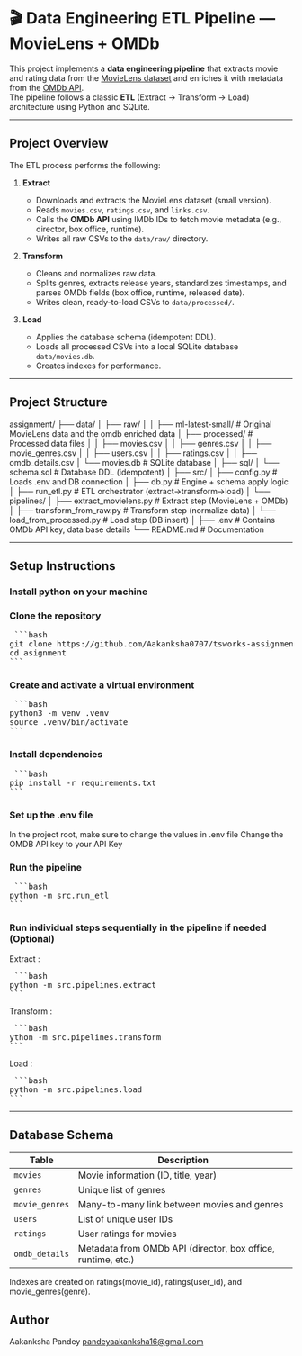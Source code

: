 # 🎬 Data Engineering ETL Pipeline — MovieLens + OMDb

This project implements a **data engineering pipeline** that extracts movie and rating data from the [MovieLens dataset](https://grouplens.org/datasets/movielens/) and enriches it with metadata from the [OMDb API](https://www.omdbapi.com/).  
The pipeline follows a classic **ETL** (Extract → Transform → Load) architecture using Python and SQLite.

---

## **Project Overview**

The ETL process performs the following:

1. **Extract**  
   - Downloads and extracts the MovieLens dataset (small version).  
   - Reads `movies.csv`, `ratings.csv`, and `links.csv`.  
   - Calls the **OMDb API** using IMDb IDs to fetch movie metadata (e.g., director, box office, runtime).  
   - Writes all raw CSVs to the `data/raw/` directory.

2. **Transform**  
   - Cleans and normalizes raw data.  
   - Splits genres, extracts release years, standardizes timestamps, and parses OMDb fields (box office, runtime, released date).  
   - Writes clean, ready-to-load CSVs to `data/processed/`.

3. **Load**  
   - Applies the database schema (idempotent DDL).  
   - Loads all processed CSVs into a local SQLite database `data/movies.db`.  
   - Creates indexes for performance.

---

## **Project Structure**

assignment/
├── data/
│ ├── raw/ 
│ │ ├── ml-latest-small/ # Original MovieLens data and the omdb enriched data
│ ├── processed/ # Processed data files
│ │ ├── movies.csv
│ │ ├── genres.csv
│ │ ├── movie_genres.csv
│ │ ├── users.csv
│ │ ├── ratings.csv
│ │ ├── omdb_details.csv
│ └── movies.db # SQLite database
│
├── sql/
│ └── schema.sql # Database DDL (idempotent)
│
├── src/
│ ├── config.py # Loads .env and DB connection
│ ├── db.py # Engine + schema apply logic
│ ├── run_etl.py # ETL orchestrator (extract→transform→load)
│ └── pipelines/
│  ├── extract_movielens.py # Extract step (MovieLens + OMDb)
│  ├── transform_from_raw.py # Transform step (normalize data)
│  └── load_from_processed.py # Load step (DB insert)
│
├── .env # Contains OMDb API key, data base details
└── README.md # Documentation



---

##  **Setup Instructions**

### Install python on your machine

### Clone the repository
<pre> ```bash 
git clone https://github.com/Aakanksha0707/tsworks-assignment.git
cd asignment
``` </pre>


### Create and activate a virtual environment
<pre> ```bash 
python3 -m venv .venv
source .venv/bin/activate
``` </pre>

### Install dependencies
<pre> ```bash 
pip install -r requirements.txt
``` </pre>

### Set up the .env file
In the project root, make sure to change the values in .env file 
Change the OMDB API key to your API Key

### Run the pipeline
<pre> ```bash 
python -m src.run_etl
``` </pre>


### Run individual steps sequentially in the pipeline if needed (Optional)

Extract : 
<pre> ```bash 
python -m src.pipelines.extract
``` </pre>

Transform : 
<pre> ```bash 
ython -m src.pipelines.transform
``` </pre>

Load : 
<pre> ```bash 
python -m src.pipelines.load
``` </pre>

---

##  **Database Schema**

| Table          | Description                                                  |
| -------------- | ------------------------------------------------------------ |
| `movies`       | Movie information (ID, title, year)                          |
| `genres`       | Unique list of genres                                        |
| `movie_genres` | Many-to-many link between movies and genres                  |
| `users`        | List of unique user IDs                                      |
| `ratings`      | User ratings for movies                                      |
| `omdb_details` | Metadata from OMDb API (director, box office, runtime, etc.) |

Indexes are created on ratings(movie_id), ratings(user_id), and movie_genres(genre).


##  **Author**
Aakanksha Pandey
pandeyaakanksha16@gmail.com